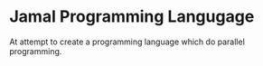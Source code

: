 Jamal Programming Langugage
=====

At attempt to create a programming language which do parallel programming.
